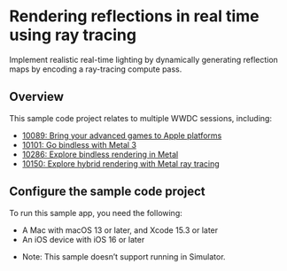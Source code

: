 # Rendering reflections in real time using ray tracing

Implement realistic real-time lighting by dynamically generating reflection maps
by encoding a ray-tracing compute pass.


## Overview

This sample code project relates to multiple WWDC sessions, including:

- [10089: Bring your advanced games to Apple platforms][WWDC23-session-10089]
- [10101: Go bindless with Metal 3][WWDC22-session-10101]
- [10286: Explore bindless rendering in Metal][WWDC21-session-10286]
- [10150: Explore hybrid rendering with Metal ray tracing][WWDC21-session-10150] 

[WWDC23-session-10089]: https://developer.apple.com/wwdc24/10089/
[WWDC22-session-10101]: https://developer.apple.com/wwdc22/10101/
[WWDC21-session-10286]: https://developer.apple.com/wwdc21/10286/
[WWDC21-session-10150]: https://developer.apple.com/wwdc21/10150/


## Configure the sample code project

To run this sample app, you need the following:

* A Mac with macOS 13 or later, and Xcode 15.3 or later
* An iOS device with iOS 16 or later

- Note: This sample doesn’t support running in Simulator.
